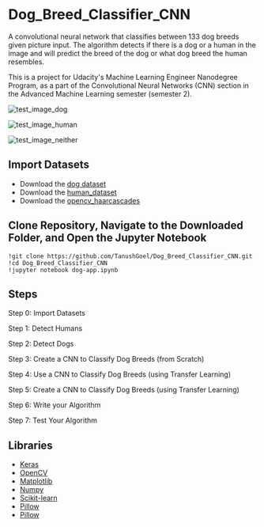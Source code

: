 # Dog_Breed_Classifier_CNN

A convolutional neural network that classifies between 133 dog breeds given picture input. The algorithm detects if there is a dog or a human in the image and will predict the breed of the dog or what dog breed the human resembles.


This is a project for Udacity's Machine Learning Engineer Nanodegree Program, as a part of the Convolutional Neural Networks (CNN) section in the Advanced Machine Learning semester (semester 2).

![test_image_dog](https://github.com/TanushGoel/Dog_Breed_Classifier_CNN/issues/1#issue-442597069)

![test_image_human](https://github.com/TanushGoel/Dog_Breed_Classifier_CNN/issues/1#issuecomment-491207578)

![test_image_neither](https://github.com/TanushGoel/Dog_Breed_Classifier_CNN/issues/1#issuecomment-491207517)

## Import Datasets

* Download the [dog dataset](https://s3-us-west-1.amazonaws.com/udacity-aind/dog-project/dogImages.zip)
* Download the [human_dataset](https://s3-us-west-1.amazonaws.com/udacity-aind/dog-project/lfw.zip)
* Download the [opencv_haarcascades](https://github.com/opencv/opencv/tree/master/data/haarcascades)

## Clone Repository, Navigate to the Downloaded Folder, and Open the Jupyter Notebook

```
!git clone https://github.com/TanushGoel/Dog_Breed_Classifier_CNN.git
!cd Dog_Breed_Classifier_CNN
!jupyter notebook dog-app.ipynb
```


## Steps

Step 0: Import Datasets

Step 1: Detect Humans

Step 2: Detect Dogs

Step 3: Create a CNN to Classify Dog Breeds (from Scratch)

Step 4: Use a CNN to Classify Dog Breeds (using Transfer Learning)

Step 5: Create a CNN to Classify Dog Breeds (using Transfer Learning)

Step 6: Write your Algorithm

Step 7: Test Your Algorithm


## Libraries

- [Keras](https://keras.io/) 
- [OpenCV](https://opencv.org/) 
- [Matplotlib](https://matplotlib.org/) 
- [Numpy](http://www.numpy.org/)
- [Scikit-learn](https://scikit-learn.org/stable/)
- [Pillow](https://pillow.readthedocs.io/en/stable/)
- [Pillow](https://pillow.readthedocs.io/en/stable/)
